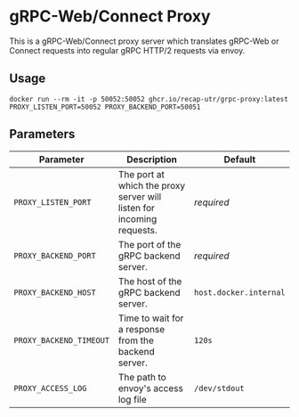 # gRPC-Web/Connect Proxy

This is a gRPC-Web/Connect proxy server which translates gRPC-Web or Connect requests into regular gRPC HTTP/2 requests via envoy.

## Usage

```shell
docker run --rm -it -p 50052:50052 ghcr.io/recap-utr/grpc-proxy:latest PROXY_LISTEN_PORT=50052 PROXY_BACKEND_PORT=50051
```

## Parameters

| Parameter               | Description                                                           | Default                |
| ----------------------- | --------------------------------------------------------------------- | ---------------------- |
| `PROXY_LISTEN_PORT`     | The port at which the proxy server will listen for incoming requests. | _required_             |
| `PROXY_BACKEND_PORT`    | The port of the gRPC backend server.                                  | _required_             |
| `PROXY_BACKEND_HOST`    | The host of the gRPC backend server.                                  | `host.docker.internal` |
| `PROXY_BACKEND_TIMEOUT` | Time to wait for a response from the backend server.                  | `120s`                 |
| `PROXY_ACCESS_LOG`      | The path to envoy's access log file                                   | `/dev/stdout`          |
